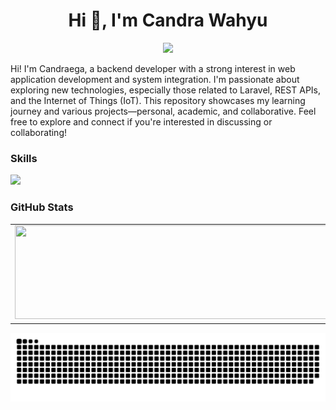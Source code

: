 <h1 align="center">Hi 👋, I'm Candra Wahyu</h1>
<p align="center">
  <img src="https://media.giphy.com/media/3o7TKU8RvQuomFfUUU/giphy.gif" width="250">
</p>

Hi! I'm Candraega, a backend developer with a strong interest in web application development and system integration. I'm passionate about exploring new technologies, especially those related to Laravel, REST APIs, and the Internet of Things (IoT). This repository showcases my learning journey and various projects—personal, academic, and collaborative. Feel free to explore and connect if you're interested in discussing or collaborating!

### Skills
<p align="left">
  <img src="https://skillicons.dev/icons?i=php,laravel,flutter,dart,js,nodejs,html,css,tailwind,mysql,git,github" />
</p>



### GitHub Stats

<table align="center">
  <tr>
    <td>
      <img src="https://github-readme-stats.vercel.app/api?username=candraega&show_icons=true&theme=radical" height="150px" width="2000px"/>
    </td>
    <td>
      <img src="https://github-readme-stats.vercel.app/api/top-langs/?username=candraega&layout=compact&theme=radical" height="200px" />
    </td>
  </tr>
</table>



<picture>
  <source
    media="(prefers-color-scheme: dark)"
    srcset="https://raw.githubusercontent.com/platane/snk/output/github-contribution-grid-snake-dark.svg"
  />
  <source
    media="(prefers-color-scheme: light)"
    srcset="https://raw.githubusercontent.com/platane/snk/output/github-contribution-grid-snake.svg"
  />
  <img
    alt="github contribution grid snake animation"
    src="https://raw.githubusercontent.com/platane/snk/output/github-contribution-grid-snake.svg"
  />
</picture>
